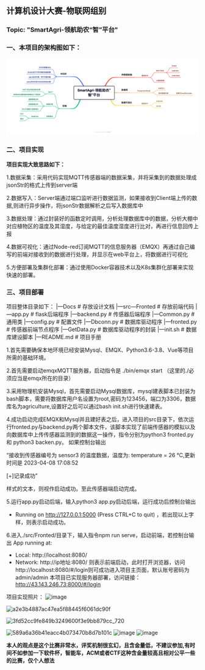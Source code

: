 
## 计算机设计大赛-物联网组别
### Topic: "SmartAgri-领航助农“智”平台"


### 一、本项目的架构图如下：
![](SmartAgri-领航助农“智”平台.png)

### 二、项目实现
**项目实现大致思路如下：**

1.数据采集：采用代码实现MQTT传感器端的数据采集，并将采集到的数据处理成jsonStr的格式上传到server端

2.数据写入：Server端通过端口监听进行数据监测，如果接收到Client端上传的数据,则进行异步操作，将jsonStr数据解析之后写入数据库中  

3.数据处理：通过封装好的函数定时调用，分析处理数据库中的数据，分析大棚中对应植物区的温度及其湿度，与给定的最佳温度湿度进行比对，再进行信息回传上报  

4.数据可视化：通过Node-red订阅MQTT的信息服务器（EMQX）再通过自己编写的前端对接收到的数据进行处理，并显示在web平台上，将数据进行可视化  

5.方便部署及集群化部署：通过使用Docker容器技术以及K8s集群化部署来实现快速的部署。

### 三、项目部署
项目整体目录如下：
|—Docs                   # 存放设计文档
|—src—Fronted     # 存放前端代码
|—app.py     # flask后端程序
|—backend.py       # 传感器后端程序
|—Common.py     # 通用类
|—config.py    # 配置文件
|—Dbconn.py    # 数据库驱动程序
|—fronted.py    # 传感器前端节点程序
|—GetData.py       # 数据库驱动程序的封装
|—init.sh          # 数据库建设脚本
|—README.md     # 项目手册


1.首先需要确保本地环境已经安装Mysql、EMQX、Python3.6-3.8、Vue等项目所需的基础环境。 

2.首先需要启动emqxMQTT服务器，启动指令是 ./bin/emqx start （这里的./必须应当是emqx所在的目录） 

3.采用物理机安装Mysql，首先需要启动Mysql数据库，mysql建表脚本已封装为bash脚本，需要将数据库用户名设置为root,密码为123456，端口为3306，数据库名为agriculture,设置好之后可以通过bash init.sh进行快速建表。

4.成功启动完成EMQX和Mysql并且建好表之后，进入项目的src目录下，依次运行fronted.py与backend.py两个脚本文件，该脚本实现了前端传感器的模拟以及向数据库中上传传感器监测到的数据这一操作，指令分别为python3 fronted.py 和 python3 backen.py。
如果控制台输出 

“接收到传感器编号为 sensor3 的温度数据，温度为: temperature = 26 °C,更新时间是 2023-04-08 17:08:52

[+]记录成功” 

样式的文本，则视作启动成功。至此传感器端启动完成。

5.运行app.py启动后端，输入python3 app.py启动后端，运行成功后控制台输出
* Running on http://127.0.0.1:5000 (Press CTRL+C to quit) ，若出现以上字样，则表示启动成功。


6.进入./src/Fronted/目录下，输入指令npm run serve，启动前端，若控制台输出
  App running at:
  - Local:   http://localhost:8080/
  - Network: http://ip地址:8080/
则表示前端启动，此时打开浏览器，访问 http://localhost:8080/#/login则可成功进入项目主页面，默认账号密码为admin/admin
本项目已实现服务器部署，访问链接： http://43.143.246.73:8000/#/login

项目实现照片：
![image](https://github.com/ImTopz/Blcu-IOT/assets/80200569/f93e3ed4-5dc3-43d8-8b33-9d8bb512915e)

![a2e3b4887ac47ea5f88445f6061dc90f](https://github.com/ImTopz/Blcu-IOT/assets/80200569/edb9f943-d99e-40c6-97e7-b36e44312232)

![3fd52cc9fe849b3249600f3e9bb879cc_720](https://github.com/ImTopz/Blcu-IOT/assets/80200569/cda7e342-395e-49ba-8ebf-e9922fb5c4ae)

![589a6a36b41eacc4b073470b8d7b101c](https://github.com/ImTopz/Blcu-IOT/assets/80200569/7bf77ab6-e4f3-44b4-9664-8d4a6dbc0b03)
![image](https://github.com/ImTopz/Blcu-IOT/assets/80200569/dcbc8809-879f-497c-9144-1bc759e806a6)
<img width="1267" alt="image" src="https://github.com/ImTopz/Blcu-IOT/assets/80200569/d2c101fb-73fc-49ce-a164-2f10c14c6527">







**本人的观点是这个比赛非常水，评奖机制很玄幻，且含金量低，不建议参加,有时间不如参加一下软件杯，智能车，ACM或者CTF这种含金量较高且相对公平一些的比赛，仅个人想法**
